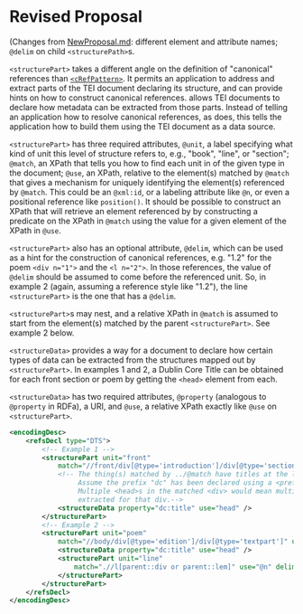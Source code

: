 # Revised Proposal
(Changes from [NewProposal.md](NewProposal.md): different element and attribute names; `@delim` on child `<structurePath>`s.

`<structurePart>` takes a different angle on the definition of "canonical" references than [`<cRefPattern>`](http://www.tei-c.org/release/doc/tei-p5-doc/en/html/ref-cRefPattern.html).
It permits an application to address and extract parts of the TEI document declaring its structure,
and can provide hints on how to construct canonical references. <structureData> allows TEI documents
to declare how metadata can be extracted from those parts. Instead of telling an application how to
resolve canonical references, as <cRefPattern> does, this tells the application how to build them using
the TEI document as a data source.
        
`<structurePart>` has three required attributes, `@unit`, a label specifying what kind of unit this level
of structure refers to, e.g., "book", "line", or "section"; `@match`, an XPath that tells you how to
find each unit in of the given type in the document; `@use`, an XPath, relative to the element(s) matched
by `@match` that gives a mechanism for uniquely identifying the element(s) referenced by `@match`. This could
be an `@xml:id`, or a labeling attribute like `@n`, or even a positional reference like `position()`. It should
be possible to construct an XPath that will retrieve an element referenced by <structurePart> by constructing
a predicate on the XPath in `@match` using the value for a given element of the XPath in `@use`.
             
`<structurePart>` also has an optional attribute, `@delim`, which can be used as a hint for the construction of 
canonical references, e.g. "1.2" for the poem `<div n="1">` and the `<l n="2">`. In those references,
the value of `@delim` should be assumed to come before the referenced unit. So, in example 2 (again, assuming a 
reference style like "1.2"), the line `<structurePart>` is the one that has a `@delim`.
             
`<structurePart>`s may nest, and a relative XPath in `@match` is assumed to start from the element(s) matched
by the parent `<structurePart>`. See example 2 below. 
             
`<structureData>` provides a way for a document to declare how certain types of data can be extracted from the
structures mapped out by `<structurePart>`. In examples 1 and 2, a Dublin Core Title can be obtained for each
front section or poem by getting the `<head>` element from each.
             
`<structureData>` has two required attributes, `@property` (analogous to `@property` in RDFa), a URI, and `@use`,
a relative XPath exactly like `@use` on `<structurePart>`. 

```xml
<encodingDesc>
    <refsDecl type="DTS">
        <!-- Example 1 -->
        <structurePart unit="front"
            match="//front/div[@type='introduction']/div[@type='section']" use="@n"> 
            <!-- The thing(s) matched by ../@match have titles at the location ./head. 
                 Assume the prefix "dc" has been declared using a <prefixDef> elsewhere.
                 Multiple <head>s in the matched <div> would mean multiple dc:titles being
                 extracted for that div.-->
            <structureData property="dc:title" use="head" /> 
        </structurePart>
        <!-- Example 2 -->
        <structurePart unit="poem"
            match="//body/div[@type='edition']/div[@type='textpart']" use="@n">
            <structureData property="dc:title" use="head" />
            <structurePart unit="line" 
                match=".//l[parent::div or parent::lem]" use="@n" delim=".">
            </structurePart>
        </structurePart>
    </refsDecl>
</encodingDesc>
```
